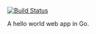 [![Build Status](https://api.travis-ci.org/wenism/gowebhello.svg)](https://travis-ci.org/wenism/gowebhello)


A hello world web app in Go.